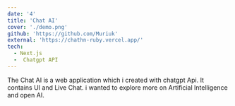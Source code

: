 ```yaml
---
date: '4'
title: 'Chat AI'
cover: './demo.png'
github: 'https://github.com/Muriuk'
external: 'https://chathn-ruby.vercel.app/'
tech:
  - Next.js
  -  Chatgpt API
---
```


The Chat AI is a web application which i created with chatgpt Api. It contains UI and Live Chat.
i wanted to explore more on Artificial Intelligence and open AI.
